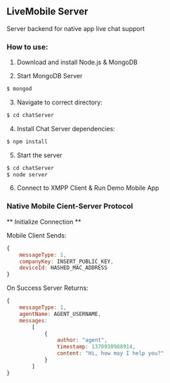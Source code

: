 ## LiveMobile Server
Server backend for native app live chat support

### How to use:

1. Download and install Node.js & MongoDB

2. Start MongoDB Server
```bash
$ mongod
```

3. Navigate to correct directory:
```bash
$ cd chatServer
```

4. Install Chat Server dependencies:
```bash
$ npm install
```

5. Start the server
```bash
$ cd chatServer
$ node server
```

6. Connect to XMPP Client & Run Demo Mobile App

### Native Mobile Cient-Server Protocol

** Initialize Connection **

Mobile Client Sends:

```javascript
{
	messageType: 1,
	companyKey: INSERT_PUBLIC_KEY,
	deviceId: HASHED_MAC_ADDRESS
} 
```

On Success Server Returns:

```javascript
{
	messageType: 1,
	agentName: AGENT_USERNAME,
	messages:
		[
			{ 
				author: "agent",
				timestamp: 1370930988914,
				content: "Hi, how may I help you?"
			}
		]
} 
```


